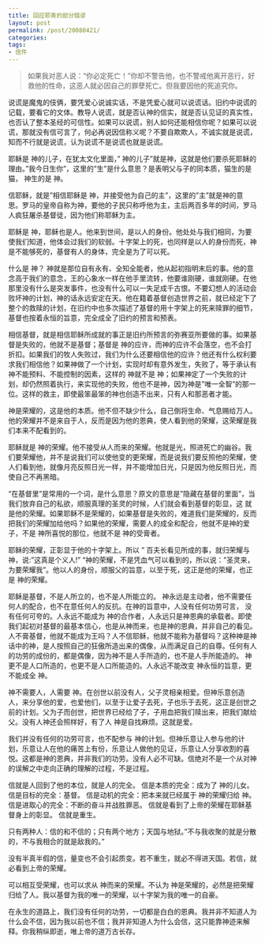 ```yaml
---
title: 回应耶青的部分错谬
layout: post
permalink: /post/20080421/
categories:
tags:
- 信件
---
```


> 如果我对恶人说：“你必定死亡！”你却不警告他，也不警戒他离开恶行，好救他的性命，这恶人就必因自己的罪孽死亡。但我要因他的死追究你。

说谎是魔鬼的伎俩，要凭爱心说诚实话，不是凭爱心就可以说谎话。旧约中说谎的记载，要看它的文体。教导人说谎，就是否认神的信实，就是否认见证的真实性，也否认了整本圣经的可信性。如果可以说谎，别人如何还能相信你呢？如果可以说谎，那就没有信可言了，何必再说因信称义呢？不要自欺欺人，不诚实就是说谎，知而不行就是说谎，认为说谎不是说谎也就是说谎。

耶稣是 神的儿子，在犹太文化里面，” 神的儿子”就是神，这就是他们要杀死耶稣的理由。”我今日生你”，这里的”生”是什么意思？是表明父与子的同本质，猫生的是猫， 神生的是 神。

信耶稣，就是”相信耶稣是 神，并接受他为自己的主”，这里的”主”就是神的意思。罗马的皇帝自称为神，要他的子民只称呼他为主，主后两百多年的时间，罗马人疯狂屠杀基督徒，因为他们称耶稣为主。

耶稣是 神，耶稣也是人。他来到世间，是以人的身份。他处处与我们相同，为要使我们知道，他体会过我们的软弱。十字架上的死，也同样是以人的身份而死，神是不能够死的，基督有人的身体，完全是为了可以死。

什么是 神？ 神就是那位自有永有、全知全能者，他从起初指明末后的事。他的意念高于我们的意念，王的心象水一样在他手里流转，他要谁刚硬，谁就刚硬。在他那里没有什么是突发事件，也没有什么可以一失足成千古恨。不要幻想人的活动会败坏神的计划，神的话永远安定在天。他在籍着基督创造世界之前，就已经定下了整个的救赎的计划，在旧约中也多次描述了基督的用十字架上的死来赎罪的细节，基督也按着永恒的旨意，完全成全了旧约的预言和预表。

相信基督，就是相信耶稣所成就的事正是旧约所预言的弥赛亚所要做的事。如果基督是失败的，他就不是基督；基督是 神的应许，而神的应许不会落空，也不会打折扣。如果我们的牧人失败过，我们为什么还要相信他的应许？他还有什么权利要求我们相信他？如果神做了一个计划，实现时却有意外发生，失败了，等于承认有 神不能预料、不能控制的因素，这样的 神就不是 神；如果神定了一个失败的计划，却仍然照着执行，来实现他的失败，他也不是神，因为神是”唯一全智”的那一位。这样的救主，即使最笨最笨的神也创造不出来，只有人和那恶者才能。

神是荣耀的，这是他的本质。他不但不缺少什么，自己倒将生命、气息赐给万人。他的荣耀并不是来自于人，反而是因为他的恩典，使人看到他的荣耀，这荣耀是我们本来不配看到的。

耶稣就是 神的荣耀。他不接受从人而来的荣耀。他就是光，照进死亡的幽谷。我们要荣耀他，并不是说我们可以使他变的更荣耀，而是说我们要反照他的荣耀，使人们看到他，就像月亮反照日光一样，并不能增加日光，只是因为他反照日光，而使自己不再黑暗。

“在基督里”是常用的一个词，是什么意思？原文的意思是”隐藏在基督的里面”，当我们放弃自己的私欲，顺服真理的圣灵的时候，人们就会看到基督的彰显，这 就是他的荣耀。如果耶稣不是荣耀的，如果基督是失败的，难道我们是荣耀的，反而把我们的荣耀加给他吗？如果他的荣耀，需要人的成全和配合，他就不是神的爱子，不是 神所喜悦的那位，他就不是 神的受膏者。

耶稣的荣耀，正彰显于他的十字架上。所以 ” 百夫长看见所成的事，就归荣耀与 神，说:”这真是个义人!” “神的荣耀，不是凭血气可以看到的，所以说：”圣灵来，为要荣耀我”。他以人的身份，顺服父的旨意，以至于死，这正是他的荣耀，也正是 神的荣耀。

耶稣是基督，不是人所立的，也不是人所能立的。 神永远是主动者，他不需要任何人的配合，也不在意任何人的反抗。在神的旨意中，人没有任何功劳可言， 没有任何可夸的。人永远不能成为 神的合作者，人永远只是神恩典的承载者。即使我们起初对基督的最基本信心，也是从神而来，也是神的恩典，并非自己的看见。人不膏基督，他就不能成为王吗？人不信耶稣，他就不能称为基督吗？这种神是神话中的神，是人按照自己的狂傲所造出来的偶像，从而满足自己的自尊。任何有人的功劳的成份的，都是偶像，因为神不是人手所造的，也不是人手所能造的。 神更不是人口所造的，也更不是人口所能造的。人永远不能改变 神永恒的旨意，更不能成全 神。

神不需要人，人需要 神。在创世以前没有人，父子灵相亲相爱。但神乐意创造人，来分享他的爱，也爱他们，以至于让爱子去死，子也乐于去死，这正是创世之前的计划。父为子而创世，把世界已经给了子，子用血把我们赎出来，把我们献给父。没有人神还会照样好，有了人 神是自找麻烦。这就是爱。

我们并没有任何的功劳可言，也不配参与 神的计划。但神乐意让人参与他的计划，乐意让人在他的痛苦上有份，乐意让人做他的见证，乐意让人分享收割的喜悦。这都是神的恩典，并非我们的功劳。没有人必不可缺。信绝对不是一个从对神的误解之中走向正确的理解的过程，不是过程。

信就是人回到了他的本位，就是人的完全。
信是本质的完全：成为了 神的儿女。
信是目标的完全：基督。
信是动机的完全：把本来就已经属于 神的荣耀归给 神。
信是进取心的完全：不断的奋斗并战胜罪恶。
信就是看到了上帝的荣耀在耶稣基督身上的彰显。
信就是重生。

只有两种人：信的和不信的；只有两个地方；天国与地狱。”不与我收聚的就是分散的，不与我相合的就是敌我的。”

没有半真半假的信，量变也不会引起质变。若不重生，就必不得进天国。若信，就必看到上帝的荣耀。

可以相互受荣耀，也可以求从 神而来的荣耀。不认为 神是荣耀的，必然是把荣耀归给了人。我以基督为我的唯一的荣耀，以十字架为我的唯一的自豪。

在永生的道路上，我们没有任何的功劳，一切都是白白的恩典。我并非不知道人为什么会不信，因为我以前也不信；我并非知道人为什么会信，这只能靠神迹来解释。你我稍纵即逝，唯上帝的道万古长存。
